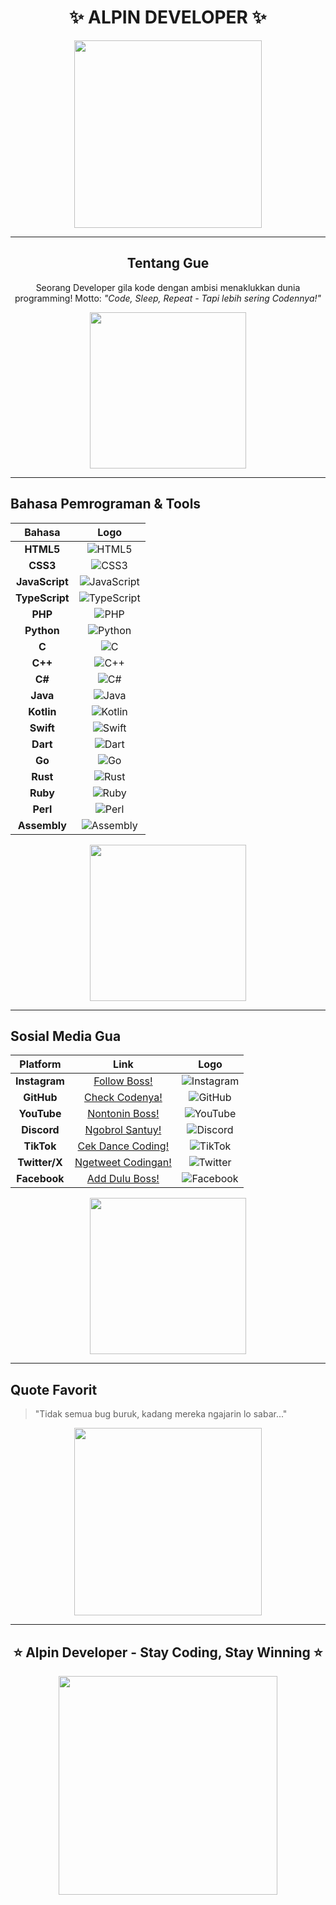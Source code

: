 <h1 align="center">✨ ALPIN DEVELOPER ✨</h1>

<p align="center">
  <img src="https://media.giphy.com/media/3o7aD2saalBwwftBIY/giphy.gif" width="300"/>
</p>

---

<h2 align="center">Tentang Gue</h2>

<p align="center">
  Seorang Developer gila kode dengan ambisi menaklukkan dunia programming!  
  Motto: <em>"Code, Sleep, Repeat - Tapi lebih sering Codennya!"</em>
</p>

<p align="center">
  <img src="https://media.giphy.com/media/LMt9638dO8dftAjtco/giphy.gif" width="250"/>
</p>

---

## Bahasa Pemrograman & Tools

| Bahasa | Logo |
|:------:|:----:|
| **HTML5** | ![HTML5](https://img.icons8.com/color/48/html-5--v1.png) |
| **CSS3** | ![CSS3](https://img.icons8.com/color/48/css3.png) |
| **JavaScript** | ![JavaScript](https://img.icons8.com/color/48/javascript--v1.png) |
| **TypeScript** | ![TypeScript](https://img.icons8.com/color/48/typescript.png) |
| **PHP** | ![PHP](https://img.icons8.com/color/48/php.png) |
| **Python** | ![Python](https://img.icons8.com/color/48/python--v1.png) |
| **C** | ![C](https://img.icons8.com/color/48/c-programming.png) |
| **C++** | ![C++](https://img.icons8.com/color/48/c-plus-plus-logo.png) |
| **C#** | ![C#](https://img.icons8.com/color/48/c-sharp-logo.png) |
| **Java** | ![Java](https://img.icons8.com/color/48/java-coffee-cup-logo.png) |
| **Kotlin** | ![Kotlin](https://img.icons8.com/color/48/kotlin.png) |
| **Swift** | ![Swift](https://img.icons8.com/color/48/swift.png) |
| **Dart** | ![Dart](https://img.icons8.com/color/48/dart.png) |
| **Go** | ![Go](https://img.icons8.com/color/48/golang.png) |
| **Rust** | ![Rust](https://img.icons8.com/color/48/rust-programming-language.png) |
| **Ruby** | ![Ruby](https://img.icons8.com/color/48/ruby-programming-language.png) |
| **Perl** | ![Perl](https://img.icons8.com/color/48/perl.png) |
| **Assembly** | ![Assembly](https://img.icons8.com/ios/50/assembly.png) |

<p align="center">
  <img src="https://media.giphy.com/media/JIX9t2j0ZTN9S/giphy.gif" width="250"/>
</p>

---

## Sosial Media Gua

| Platform | Link | Logo |
|:--------:|:----:|:----:|
| **Instagram** | [Follow Boss!](https://instagram.com/) | ![Instagram](https://img.icons8.com/color/48/instagram-new--v1.png) |
| **GitHub** | [Check Codenya!](https://github.com/) | ![GitHub](https://img.icons8.com/glyph-neue/64/github.png) |
| **YouTube** | [Nontonin Boss!](https://youtube.com/) | ![YouTube](https://img.icons8.com/color/48/youtube-play.png) |
| **Discord** | [Ngobrol Santuy!](https://discord.com/) | ![Discord](https://img.icons8.com/color/48/discord--v1.png) |
| **TikTok** | [Cek Dance Coding!](https://tiktok.com/) | ![TikTok](https://img.icons8.com/color/48/tiktok--v1.png) |
| **Twitter/X** | [Ngetweet Codingan!](https://twitter.com/) | ![Twitter](https://img.icons8.com/color/48/twitter--v1.png) |
| **Facebook** | [Add Dulu Boss!](https://facebook.com/) | ![Facebook](https://img.icons8.com/color/48/facebook-new.png) |

<p align="center">
  <img src="https://media.giphy.com/media/26tPplGWjN0xLybiU/giphy.gif" width="250"/>
</p>

---

## Quote Favorit

> "Tidak semua bug buruk, kadang mereka ngajarin lo sabar..."

<p align="center">
  <img src="https://media.giphy.com/media/Q7ozWVYCR0nyW2rv8T/giphy.gif" width="300"/>
</p>

---

<h2 align="center">⭐ Alpin Developer - Stay Coding, Stay Winning ⭐</h2>

<p align="center">
  <img src="https://media.giphy.com/media/Ll22OhMLAlVDb8UQWe/giphy.gif" width="350"/>
</p>
